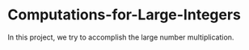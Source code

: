 # Computations-for-Large-Integers
In this project,  we try to accomplish the large number multiplication.
